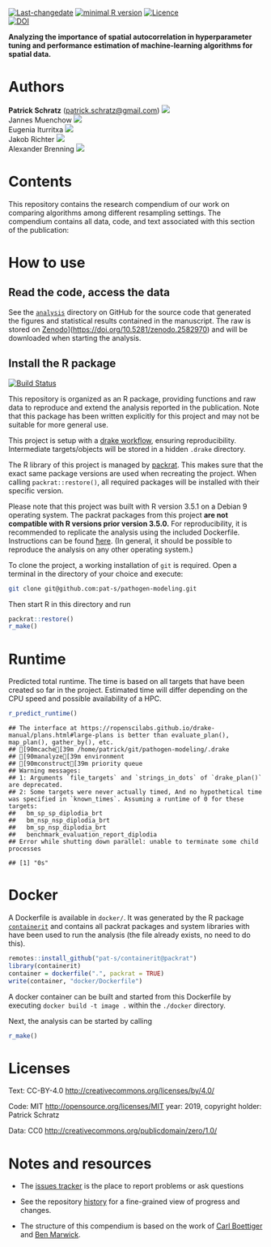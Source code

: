 
[![Last-changedate](https://img.shields.io/badge/last%20change-2019--03--16-brightgreen.svg)](https://github.com/pat-s/pathogen-modeling/commits/master)
[![minimal R
version](https://img.shields.io/badge/R%3E%3D-3.5.0-brightgreen.svg)](https://cran.r-project.org/)
[![Licence](https://img.shields.io/github/license/mashape/apistatus.svg)](http://choosealicense.com/licenses/mit/)  
[![DOI](https://zenodo.org/badge/DOI/10.5281/zenodo.2582970.svg)](https://doi.org/10.5281/zenodo.2582970)

**Analyzing the importance of spatial autocorrelation in hyperparameter
tuning and performance estimation of machine-learning algorithms for
spatial data.**

# Authors

**Patrick Schratz** (<patrick.schratz@gmail.com>)
[![](https://orcid.org/sites/default/files/images/orcid_16x16.png)](http://orcid.org/0000-0003-0748-6624)  
Jannes Muenchow
[![](https://orcid.org/sites/default/files/images/orcid_16x16.png)](http://orcid.org/0000-0001-7834-4717)  
Eugenia Iturritxa
[![](https://orcid.org/sites/default/files/images/orcid_16x16.png)](http://orcid.org/0000-0002-0577-3315)  
Jakob Richter
[![](https://orcid.org/sites/default/files/images/orcid_16x16.png)](http://orcid.org/0000-0003-4481-5554)  
Alexander Brenning
[![](https://orcid.org/sites/default/files/images/orcid_16x16.png)](http://orcid.org/0000-0001-6640-679X)

# Contents

This repository contains the research compendium of our work on
comparing algorithms among different resampling settings. The compendium
contains all data, code, and text associated with this section of the
publication:

# How to use

## Read the code, access the data

See the
[`analysis`](https://github.com/pat-s/pathogen-modeling/tree/master/analysis)
directory on GitHub for the source code that generated the figures and
statistical results contained in the manuscript. The raw is stored on
[Zenodo](https://zenodo.org/badge/DOI/10.5281/zenodo.2582970.svg)\](<https://doi.org/10.5281/zenodo.2582970>)
and will be downloaded when starting the analysis.

## Install the R package

[![Build
Status](https://travis-ci.org/pat-s/pathogen-modeling.svg?branch=master)](https://travis-ci.org/pat-s/pathogen-modeling)

This repository is organized as an R package, providing functions and
raw data to reproduce and extend the analysis reported in the
publication. Note that this package has been written explicitly for this
project and may not be suitable for more general use.

This project is setup with a [drake
workflow](https://github.com/ropensci/drake), ensuring reproducibility.
Intermediate targets/objects will be stored in a hidden `.drake`
directory.

The R library of this project is managed by
[packrat](https://rstudio.github.io/packrat/). This makes sure that the
exact same package versions are used when recreating the project. When
calling `packrat::restore()`, all required packages will be installed
with their specific version.

Please note that this project was built with R version 3.5.1 on a Debian
9 operating system. The packrat packages from this project **are not
compatible with R versions prior version 3.5.0.** For reproducibility,
it is recommended to replicate the analysis using the included
Dockerfile. Instructions can be found
[ħere](https://github.com/pat-s/pathogen-modeling#docker). (In general,
it should be possible to reproduce the analysis on any other operating
system.)

To clone the project, a working installation of `git` is required. Open
a terminal in the directory of your choice and execute:

``` sh
git clone git@github.com:pat-s/pathogen-modeling.git
```

Then start R in this directory and run

``` r
packrat::restore()
r_make()
```

# Runtime

Predicted total runtime. The time is based on all targets that have been
created so far in the project. Estimated time will differ depending on
the CPU speed and possible availability of a
    HPC.

``` r
r_predict_runtime()
```

    ## The interface at https://ropenscilabs.github.io/drake-manual/plans.html#large-plans is better than evaluate_plan(), map_plan(), gather_by(), etc.
    ## [90mcache[39m /home/patrick/git/pathogen-modeling/.drake
    ## [90manalyze[39m environment
    ## [90mconstruct[39m priority queue
    ## Warning messages:
    ## 1: Arguments `file_targets` and `strings_in_dots` of `drake_plan()` are deprecated. 
    ## 2: Some targets were never actually timed, And no hypothetical time was specified in `known_times`. Assuming a runtime of 0 for these targets:
    ##   bm_sp_sp_diplodia_brt
    ##   bm_nsp_nsp_diplodia_brt
    ##   bm_sp_nsp_diplodia_brt
    ##   benchmark_evaluation_report_diplodia 
    ## Error while shutting down parallel: unable to terminate some child processes

    ## [1] "0s"

# Docker

A Dockerfile is available in `docker/`. It was generated by the R
package [`containerit`](https://github.com/o2r-project/containerit) and
contains all packrat packages and system libraries with have been used
to run the analysis (the file already exists, no need to do this).

``` r
remotes::install_github("pat-s/containerit@packrat")
library(containerit)
container = dockerfile(".", packrat = TRUE)
write(container, "docker/Dockerfile")
```

A docker container can be built and started from this Dockerfile by
executing `docker build -t image .` within the `./docker` directory.

Next, the analysis can be started by calling

``` r
r_make()
```

# Licenses

Text: CC-BY-4.0 <http://creativecommons.org/licenses/by/4.0/>

Code: MIT <http://opensource.org/licenses/MIT> year: 2019, copyright
holder: Patrick Schratz

Data: CC0 <http://creativecommons.org/publicdomain/zero/1.0/>

# Notes and resources

  - The [issues
    tracker](https://github.com/pat-s/pathogen-modeling/issues) is the
    place to report problems or ask questions

  - See the repository
    [history](https://github.com/pat-s/pathogen-modeling/commits/master)
    for a fine-grained view of progress and changes.

  - The structure of this compendium is based on the work of [Carl
    Boettiger](http://www.carlboettiger.info/) and [Ben
    Marwick](https://github.com/benmarwick).
